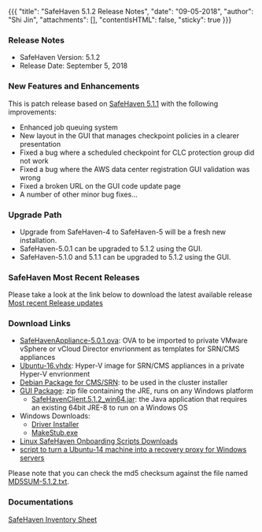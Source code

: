 {{{
  "title": "SafeHaven 5.1.2 Release Notes",
  "date": "09-05-2018",
  "author": "Shi Jin",
  "attachments": [],
  "contentIsHTML": false,
  "sticky": true
}}}

### Release Notes

- SafeHaven Version: 5.1.2
- Release Date: September 5, 2018

### New Features and Enhancements
This is patch release based on [SafeHaven 5.1.1](SafeHaven5.1.1-Release-Notes.md) with the following improvements:
- Enhanced job queuing system
- New layout in the GUI that manages checkpoint policies in a clearer presentation 
- Fixed a bug where a scheduled checkpoint for CLC protection group did not work
- Fixed a bug where the AWS data center registration GUI validation was wrong
- Fixed a broken URL on the GUI code update page
- A number of other minor bug fixes...

### Upgrade Path
* Upgrade from SafeHaven-4 to SafeHaven-5 will be a fresh new installation.
* SafeHaven-5.0.1 can be upgraded to 5.1.2 using the GUI.
* SafeHaven-5.1.0 and 5.1.1 can be upgraded to 5.1.2 using the GUI.

### SafeHaven Most Recent Releases
Please take a look at the link below to download the latest available release  
[Most recent Release updates](../Overview/Most-Recent-SafeHaven-Release-Updates.md)

### Download Links
* [SafeHavenAppliance-5.0.1.ova](https://download.safehaven.ctl.io/SH-5.0.1/SafeHavenAppliance-5.0.1.ova): OVA to be imported to private VMware vSphere or vCloud Director envrionment as templates for SRN/CMS appliances
* [Ubuntu-16.vhdx](https://download.safehaven.ctl.io/SH-5.0.0/Ubuntu-16.vhdx): Hyper-V image for SRN/CMS appliances in a private Hyper-V envrionment
* [Debian Package for CMS/SRN](https://download.safehaven.ctl.io/SH-5.1.2/safehaven-5.1.2.deb): to be used in the cluster installer
* [GUI Package](https://download.safehaven.ctl.io/SH-5.1.2/SafeHavenConsole-5.1.2.zip): zip file containing the JRE, runs on any Windows platform
  * [SafeHavenClient.5.1.2_win64.jar](https://download.safehaven.ctl.io/SH-5.1.2/SafeHavenClient.5.1.2_win64.jar): the Java application that requires an existing 64bit JRE-8 to run on a Windows OS
* Windows Downloads:
  * [Driver Installer](https://download.safehaven.ctl.io/SH-5.1.2/safehaven_windows_driver-5.1.2.exe)
  * [MakeStub.exe](https://download.safehaven.ctl.io/SH-5.1.2/MakeStub-5.1.2.exe)
* [Linux SafeHaven Onboarding Scripts Downloads](linux-onboarding-releases.md)
* [script to turn a Ubuntu-14 machine into a recovery proxy for Windows servers](https://download.safehaven.ctl.io/SH-5.1.2/makestub_for_windows.sh)

Please note that you can check the md5 checksum against the file named [MD5SUM-5.1.2.txt](https://download.safehaven.ctl.io/SH-5.1.2/MD5SUM-5.1.2.txt).


### Documentations
[SafeHaven Inventory Sheet](https://download.safehaven.ctl.io/SH-5-Docs/SafeHaven-Inventory-Sheet-Azure.xlsm)
 
